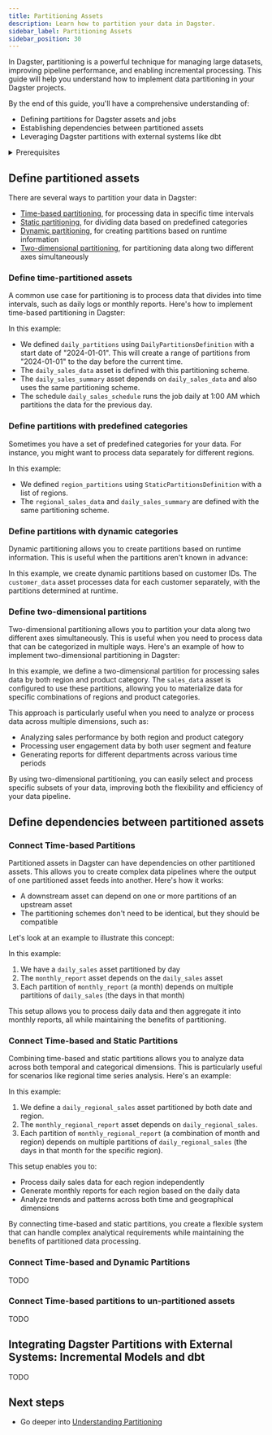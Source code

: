 ```yaml
---
title: Partitioning Assets
description: Learn how to partition your data in Dagster.
sidebar_label: Partitioning Assets
sidebar_position: 30
---
```


In Dagster, partitioning is a powerful technique for managing large datasets, improving pipeline performance, and enabling incremental processing. This guide will help you understand how to implement data partitioning in your Dagster projects.

By the end of this guide, you'll have a comprehensive understanding of:

- Defining partitions for Dagster assets and jobs
- Establishing dependencies between partitioned assets
- Leveraging Dagster partitions with external systems like dbt

<details>
  <summary>Prerequisites</summary>

To follow the steps in this guide, you'll need:

- A basic understanding of Dagster and assets. See the [Quick Start](/tutorial/quick-start) tutorial for an overview.
- Basic understanding of data processing pipelines
- Python 3.7 or later installed
- Dagster library installed (`pip install dagster`)

</details>

## Define partitioned assets

There are several ways to partition your data in Dagster:

- [Time-based partitioning](#define-time-partitioned-assets), for processing data in specific time intervals
- [Static partitioning](#define-partitions-with-predefined-categories), for dividing data based on predefined categories
- [Dynamic partitioning](#define-partitions-with-dynamic-categories), for creating partitions based on runtime information
- [Two-dimensional partitioning](#define-two-dimensional-partitions), for partitioning data along two different axes simultaneously

### Define time-partitioned assets

A common use case for partitioning is to process data that divides into time intervals, such as daily logs or monthly reports. Here's how to implement time-based partitioning in Dagster:

<CodeExample filePath="guides/data-modeling/partitioning/time_based_partitioning.py" language="python" title="Time-based partitioning" />

In this example:

- We defined `daily_partitions` using `DailyPartitionsDefinition` with a start date of "2024-01-01". This will create a range of partitions from "2024-01-01" to the day before the current time.
- The `daily_sales_data` asset is defined with this partitioning scheme.
- The `daily_sales_summary` asset depends on `daily_sales_data` and also uses the same partitioning scheme.
- The schedule `daily_sales_schedule` runs the job daily at 1:00 AM which partitions the data for the previous day.

### Define partitions with predefined categories

Sometimes you have a set of predefined categories for your data. For instance, you might want to process data separately for different regions.

<CodeExample filePath="guides/data-modeling/partitioning/static_partitioning.py" language="python" title="Static partitioning" />

In this example:

- We defined `region_partitions` using `StaticPartitionsDefinition` with a list of regions.
- The `regional_sales_data` and `daily_sales_summary` are defined with the same partitioning scheme.

<!-- TODO: Link to Backfill page to explain how to backfill reginonal sales data-->

### Define partitions with dynamic categories

Dynamic partitioning allows you to create partitions based on runtime information. This is useful when the partitions aren't known in advance:

<CodeExample filePath="guides/data-modeling/partitioning/dynamic_partitioning.py" language="python" title="Dynamic partitioning" />

In this example, we create dynamic partitions based on customer IDs. The `customer_data` asset processes data for each customer separately, with the partitions determined at runtime.

### Define two-dimensional partitions

Two-dimensional partitioning allows you to partition your data along two different axes simultaneously. This is useful when you need to process data that can be categorized in multiple ways. Here's an example of how to implement two-dimensional partitioning in Dagster:

<CodeExample filePath="guides/data-modeling/partitioning/two_dimensional_partitioning.py" language="python" title="Two-dimensional partitioning" />

In this example, we define a two-dimensional partition for processing sales data by both region and product category. The `sales_data` asset is configured to use these partitions, allowing you to materialize data for specific combinations of regions and product categories.

This approach is particularly useful when you need to analyze or process data across multiple dimensions, such as:

- Analyzing sales performance by both region and product category
- Processing user engagement data by both user segment and feature
- Generating reports for different departments across various time periods

By using two-dimensional partitioning, you can easily select and process specific subsets of your data, improving both the flexibility and efficiency of your data pipeline.

## Define dependencies between partitioned assets

### Connect Time-based Partitions

Partitioned assets in Dagster can have dependencies on other partitioned assets. This allows you to create complex data pipelines where the output of one partitioned asset feeds into another. Here's how it works:

- A downstream asset can depend on one or more partitions of an upstream asset
- The partitioning schemes don't need to be identical, but they should be compatible

Let's look at an example to illustrate this concept:

<CodeExample filePath="guides/data-modeling/partitioning/partitioned_dependencies.py" language="python" title="Partitioned asset dependencies" />

In this example:

1. We have a `daily_sales` asset partitioned by day
2. The `monthly_report` asset depends on the `daily_sales` asset
3. Each partition of `monthly_report` (a month) depends on multiple partitions of `daily_sales` (the days in that month)

This setup allows you to process daily data and then aggregate it into monthly reports, all while maintaining the benefits of partitioning.

### Connect Time-based and Static Partitions

Combining time-based and static partitions allows you to analyze data across both temporal and categorical dimensions. This is particularly useful for scenarios like regional time series analysis. Here's an example:

<CodeExample filePath="guides/data-modeling/partitioning/time_static_partitioning.py" language="python" title="Time-based and static partitioning" />

In this example:

1. We define a `daily_regional_sales` asset partitioned by both date and region.
2. The `monthly_regional_report` asset depends on `daily_regional_sales`.
3. Each partition of `monthly_regional_report` (a combination of month and region) depends on multiple partitions of `daily_regional_sales` (the days in that month for the specific region).

This setup enables you to:

- Process daily sales data for each region independently
- Generate monthly reports for each region based on the daily data
- Analyze trends and patterns across both time and geographical dimensions

By connecting time-based and static partitions, you create a flexible system that can handle complex analytical requirements while maintaining the benefits of partitioned data processing.

### Connect Time-based and Dynamic Partitions

TODO

### Connect Time-based partitions to un-partitioned assets

TODO

## Integrating Dagster Partitions with External Systems: Incremental Models and dbt

TODO

## Next steps

- Go deeper into [Understanding Partitioning](/concepts/understanding-partitioning)
